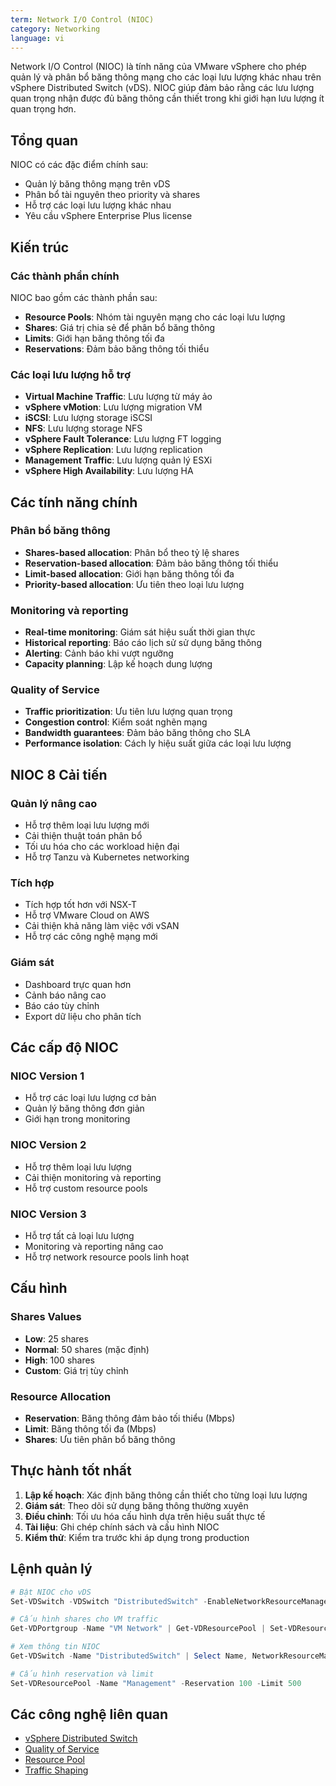 ```yaml
---
term: Network I/O Control (NIOC)
category: Networking
language: vi
---
```


Network I/O Control (NIOC) là tính năng của VMware vSphere cho phép quản lý và phân bổ băng thông mạng cho các loại lưu lượng khác nhau trên vSphere Distributed Switch (vDS). NIOC giúp đảm bảo rằng các lưu lượng quan trọng nhận được đủ băng thông cần thiết trong khi giới hạn lưu lượng ít quan trọng hơn.

## Tổng quan

NIOC có các đặc điểm chính sau:
- Quản lý băng thông mạng trên vDS
- Phân bổ tài nguyên theo priority và shares
- Hỗ trợ các loại lưu lượng khác nhau
- Yêu cầu vSphere Enterprise Plus license

## Kiến trúc

### Các thành phần chính
NIOC bao gồm các thành phần sau:
- **Resource Pools**: Nhóm tài nguyên mạng cho các loại lưu lượng
- **Shares**: Giá trị chia sẻ để phân bổ băng thông
- **Limits**: Giới hạn băng thông tối đa
- **Reservations**: Đảm bảo băng thông tối thiểu

### Các loại lưu lượng hỗ trợ
- **Virtual Machine Traffic**: Lưu lượng từ máy ảo
- **vSphere vMotion**: Lưu lượng migration VM
- **iSCSI**: Lưu lượng storage iSCSI
- **NFS**: Lưu lượng storage NFS
- **vSphere Fault Tolerance**: Lưu lượng FT logging
- **vSphere Replication**: Lưu lượng replication
- **Management Traffic**: Lưu lượng quản lý ESXi
- **vSphere High Availability**: Lưu lượng HA

## Các tính năng chính

### Phân bổ băng thông
- **Shares-based allocation**: Phân bổ theo tỷ lệ shares
- **Reservation-based allocation**: Đảm bảo băng thông tối thiểu
- **Limit-based allocation**: Giới hạn băng thông tối đa
- **Priority-based allocation**: Ưu tiên theo loại lưu lượng

### Monitoring và reporting
- **Real-time monitoring**: Giám sát hiệu suất thời gian thực
- **Historical reporting**: Báo cáo lịch sử sử dụng băng thông
- **Alerting**: Cảnh báo khi vượt ngưỡng
- **Capacity planning**: Lập kế hoạch dung lượng

### Quality of Service
- **Traffic prioritization**: Ưu tiên lưu lượng quan trọng
- **Congestion control**: Kiểm soát nghẽn mạng
- **Bandwidth guarantees**: Đảm bảo băng thông cho SLA
- **Performance isolation**: Cách ly hiệu suất giữa các loại lưu lượng

## NIOC 8 Cải tiến

### Quản lý nâng cao
- Hỗ trợ thêm loại lưu lượng mới
- Cải thiện thuật toán phân bổ
- Tối ưu hóa cho các workload hiện đại
- Hỗ trợ Tanzu và Kubernetes networking

### Tích hợp
- Tích hợp tốt hơn với NSX-T
- Hỗ trợ VMware Cloud on AWS
- Cải thiện khả năng làm việc với vSAN
- Hỗ trợ các công nghệ mạng mới

### Giám sát
- Dashboard trực quan hơn
- Cảnh báo nâng cao
- Báo cáo tùy chỉnh
- Export dữ liệu cho phân tích

## Các cấp độ NIOC

### NIOC Version 1
- Hỗ trợ các loại lưu lượng cơ bản
- Quản lý băng thông đơn giản
- Giới hạn trong monitoring

### NIOC Version 2
- Hỗ trợ thêm loại lưu lượng
- Cải thiện monitoring và reporting
- Hỗ trợ custom resource pools

### NIOC Version 3
- Hỗ trợ tất cả loại lưu lượng
- Monitoring và reporting nâng cao
- Hỗ trợ network resource pools linh hoạt

## Cấu hình

### Shares Values
- **Low**: 25 shares
- **Normal**: 50 shares (mặc định)
- **High**: 100 shares
- **Custom**: Giá trị tùy chỉnh

### Resource Allocation
- **Reservation**: Băng thông đảm bảo tối thiểu (Mbps)
- **Limit**: Băng thông tối đa (Mbps)
- **Shares**: Ưu tiên phân bổ băng thông

## Thực hành tốt nhất

1. **Lập kế hoạch**: Xác định băng thông cần thiết cho từng loại lưu lượng
2. **Giám sát**: Theo dõi sử dụng băng thông thường xuyên
3. **Điều chỉnh**: Tối ưu hóa cấu hình dựa trên hiệu suất thực tế
4. **Tài liệu**: Ghi chép chính sách và cấu hình NIOC
5. **Kiểm thử**: Kiểm tra trước khi áp dụng trong production

## Lệnh quản lý

```powershell
# Bật NIOC cho vDS
Set-VDSwitch -VDSwitch "DistributedSwitch" -EnableNetworkResourceManagement $true

# Cấu hình shares cho VM traffic
Get-VDPortgroup -Name "VM Network" | Get-VDResourcePool | Set-VDResourcePool -SharesLevel High

# Xem thông tin NIOC
Get-VDSwitch -Name "DistributedSwitch" | Select Name, NetworkResourceManagementEnabled

# Cấu hình reservation và limit
Set-VDResourcePool -Name "Management" -Reservation 100 -Limit 500
```

## Các công nghệ liên quan

- [vSphere Distributed Switch](/glossary/term/vsphere-distributed-switch.md)
- [Quality of Service](/glossary/term/quality-of-service)
- [Resource Pool](/glossary/term/resource-pool.md)
- [Traffic Shaping](/glossary/term/traffic-shaping)